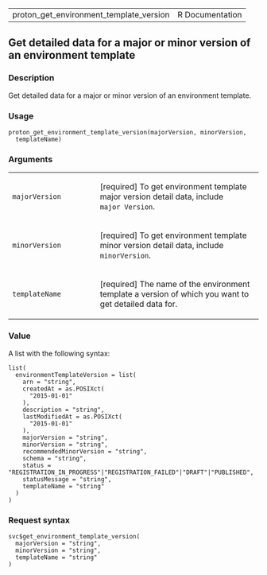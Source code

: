 <table style="width: 100%;">
<tbody>
<tr class="odd">
<td>proton_get_environment_template_version</td>
<td style="text-align: right;">R Documentation</td>
</tr>
</tbody>
</table>

## Get detailed data for a major or minor version of an environment template

### Description

Get detailed data for a major or minor version of an environment
template.

### Usage

    proton_get_environment_template_version(majorVersion, minorVersion,
      templateName)

### Arguments

<table>
<colgroup>
<col style="width: 35%" />
<col style="width: 65%" />
</colgroup>
<tbody>
<tr class="odd">
<td><code
id="proton_get_environment_template_version_:_majorVersion">majorVersion</code></td>
<td><p>[required] To get environment template major version detail data,
include <code style="white-space: pre;">⁠major Version⁠</code>.</p></td>
</tr>
<tr class="even">
<td><code
id="proton_get_environment_template_version_:_minorVersion">minorVersion</code></td>
<td><p>[required] To get environment template minor version detail data,
include <code>minorVersion</code>.</p></td>
</tr>
<tr class="odd">
<td><code
id="proton_get_environment_template_version_:_templateName">templateName</code></td>
<td><p>[required] The name of the environment template a version of
which you want to get detailed data for.</p></td>
</tr>
</tbody>
</table>

### Value

A list with the following syntax:

    list(
      environmentTemplateVersion = list(
        arn = "string",
        createdAt = as.POSIXct(
          "2015-01-01"
        ),
        description = "string",
        lastModifiedAt = as.POSIXct(
          "2015-01-01"
        ),
        majorVersion = "string",
        minorVersion = "string",
        recommendedMinorVersion = "string",
        schema = "string",
        status = "REGISTRATION_IN_PROGRESS"|"REGISTRATION_FAILED"|"DRAFT"|"PUBLISHED",
        statusMessage = "string",
        templateName = "string"
      )
    )

### Request syntax

    svc$get_environment_template_version(
      majorVersion = "string",
      minorVersion = "string",
      templateName = "string"
    )
